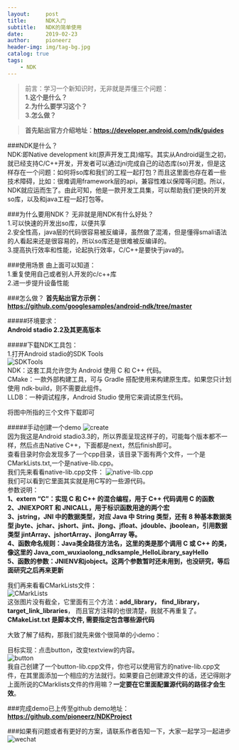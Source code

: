 ```yaml
---
layout:     post
title:      NDK入门
subtitle:   NDK的简单使用
date:       2019-02-23
author:     pioneerz
header-img: img/tag-bg.jpg
catalog: true
tags:
    - NDK
---
```

>前言：学习一个新知识时，无非就是弄懂三个问题：  
	**1.这个是什么？  
	2.为什么要学习这个？  
	3.怎么做？**  

> **首先贴出官方介绍地址：https://developer.android.com/ndk/guides**

###NDK是什么？  
NDK:即Native development kit(原声开发工具)缩写。其实从Android诞生之初，就已经支持C/C++开发，开发者可以通过jni完成自己的动态库(so)开发，但是这样存在一个问题：如何将so库和我们的工程一起打包？而且这里面也存在着一些技术障碍，比如：很难调用framework层的api，兼容性难以保障等问题。所以，NDK就应运而生了。由此可知，他是一款开发工具集，可以帮助我们更快的开发so库，以及和java工程一起打包等。  

###为什么要用NDK？
无非就是用NDK有什么好处？  
1.可以快速的开发出so库，以便共享  
2.安全性高，java层的代码很容易被反编译，虽然做了混淆，但是懂得smali语法的人看起来还是很容易的，所以so库还是很难被反编译的。  
3.提高执行效率和性能，论起执行效率，C/C++是要快于java的。

###使用场景
由上面可以知道：  
1.重复使用自己或者别人开发的c/c++库  
2.进一步提升设备性能

###怎么做？
**首先贴出官方示例：https://github.com/googlesamples/android-ndk/tree/master**

#####环境要求：  
**Android stadio 2.2及其更高版本**

#####下载NDK工具包：  
1.打开Android stadio的SDK Tools  
![SDKTools](https://i.imgur.com/2sN3UmL.png)  
NDK：这套工具允许您为 Android 使用 C 和 C++ 代码。  
CMake：一款外部构建工具，可与 Gradle 搭配使用来构建原生库。如果您只计划使用 ndk-build，则不需要此组件。  
LLDB：一种调试程序，Android Studio 使用它来调试原生代码。 
 
将图中所指的三个文件下载即可  

#####手动创建一个demo
![create](https://i.imgur.com/1AjFQss.png)  
因为我这是Android stadio3.3的，所以界面呈现这样子的，可能每个版本都不一样，然后点击Native C++，下面都是next，然后finish即可。  
查看目录时你会发现多了一个cpp目录，该目录下面有两个文件，一个是CMarkLists.txt,一个是native-lib.cpp。  
我们先来看看native-lib.cpp文件：
![native-lib.cpp](https://i.imgur.com/vGlYWSz.png)  
我们可以看到它里面其实就是用C写的一些源代码。  
参数说明：  
**1、extern “C”：实现 C 和 C++ 的混合编程，用于 C++ 代码调用 C 的函数**  
**2、JNIEXPORT 和 JNICALL，用于标识函数用途的两个宏**  
**3、jstring，JNI 中的数据类型，对应 Java 中 String 类型，还有 8 种基本数据类型 jbyte、jchar、jshort、jint、jlong、jfloat、jdouble、jboolean，引用数据类型 jintArray、jshortArray、jlongArray 等。**  
**4、函数命名规则：Java类全路径方法名，这里的类是那个调用 C 或 C++ 的类，像这里的 Java_com_wuxiaolong_ndksample_HelloLibrary_sayHello**    
**5、函数的参数：JNIENV和jobject。这两个参数暂时还未用到，也没研究，等后面研究之后再来更新**  

我们再来看看CMarkLists文件：  
![CMarkLists](https://i.imgur.com/RYmiJKG.png)  
这张图片没有截全，它里面有三个方法：**add_library， find_library， target_link_libraries**， 而且官方注释的也很清楚，我就不再重复了。  
**CMakeList.txt 是脚本文件, 需要指定包含哪些源代码**  

大致了解了结构，那我们就先来做个很简单的小demo：  

目标实现：点击button，改变textview的内容。  
![button](https://i.imgur.com/ujngdcd.png)  
我自己创建了一个button-lib.cpp文件，你也可以使用官方的native-lib.cpp文件，在其里面添加一个相应的方法就行。如果要自己创建源文件的话，还记得刚才上面所说的CMarklists文件的作用嘛？**一定要在它里面配置源代码的路径才会生效**。  

###完成demo已上传至github
demo地址：**https://github.com/pioneerz/NDKProject**

###如果有问题或者有更好的方案，请联系作者告知一下，大家一起学习一起进步  
![wechat](https://i.imgur.com/EgTJE5c.jpg)


  